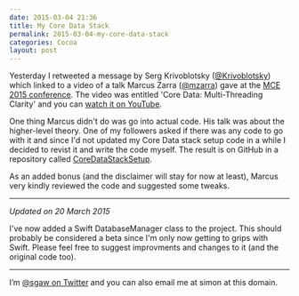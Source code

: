 ```yaml
---
date: 2015-03-04 21:36
title: My Core Data Stack
permalink: 2015-03-04-my-core-data-stack
categories: Cocoa
layout: post
---
```


Yesterday I retweeted a message by Serg Krivoblotsky ([@Krivoblotsky](https://twitter.com/Krivoblotsky)) which linked to a video of a talk Marcus Zarra ([@mzarra](https://twitter.com/mzarra)) gave at the [MCE 2015 conference](http://mceconf.com). The video was entitled 'Core Data: Multi-Threading Clarity' and you can [watch it on YouTube](https://www.youtube.com/watch?v=ckbke8vjHMw).

One thing Marcus didn't do was go into actual code. His talk was about the higher-level theory. One of my followers asked if there was any code to go with it and since I'd not updated my Core Data stack setup code in a while I decided to revist it and write the code myself. The result is on GitHub in a repository called [CoreDataStackSetup](https://github.com/ottersoftware/CoreDataStackSetup).

As an added bonus (and the disclaimer will stay for now at least), Marcus very kindly reviewed the code and suggested some tweaks.

---

*Updated on 20 March 2015*

I've now added a Swift DatabaseManager class to the project. This should probably be considered a beta since I'm only now getting to grips with Swift. Please feel free to suggest improvments and changes to it (and the original code too).

---

I’m [@sgaw on Twitter](http://twitter.com/sgaw) and you can also email me at simon at this domain.